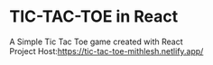 # TIC-TAC-TOE in React

A Simple Tic Tac Toe game created with React                                                                                                                             
Project Host:https://tic-tac-toe-mithlesh.netlify.app/


